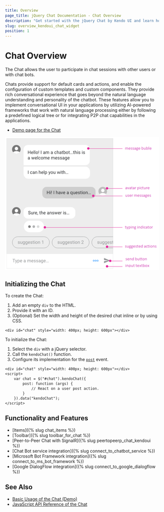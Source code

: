 ```yaml
---
title: Overview
page_title: jQuery Chat Documentation - Chat Overview
description: "Get started with the jQuery Chat by Kendo UI and learn how to create, initialize, and enable the widget."
slug: overview_kendoui_chat_widget
position: 1
---
```


# Chat Overview

The Chat allows the user to participate in chat sessions with other users or with chat bots.

Chats provide support for default cards and actions, and enable the configuration of custom templates and custom components. They provide rich conversational experience that goes beyond the natural language understanding and personality of the chatbot. These features allow you to implement conversational UI in your applications by utilizing AI-powered frameworks that work with natural language processing either by following a predefined logical tree or for integrating P2P chat capabilities in the applications.

* [Demo page for the Chat](https://demos.telerik.com/kendo-ui/chat/index)

![Kendo UI for jQuery Structure of the Chat](images/chat-structure-no-toolbar.png)

## Initializing the Chat

To create the Chat:

1. Add an empty `div` to the HTML.
1. Provide it with an ID.
1. (Optional) Set the width and height of the desired chat inline or by using CSS.

```dojo
<div id="chat" style="width: 400px; height: 600px"></div>
```

To initialize the Chat:

1. Select the `div` with a jQuery selector.
1. Call the `kendoChat()` function.
1. Configure its implementation for the [`post`](/api/javascript/ui/chat/events/post) event.

```dojo
<div id="chat" style="width: 400px; height: 600px"></div>
<script>
	var chat = $("#chat").kendoChat({
		post: function (args) {
			// React on a user post action.
		}
	}).data("kendoChat");
</script>
```

## Functionality and Features

* [Items]({% slug chat_items %})
* [Toolbar]({% slug toolbar_for_chat %})
* [Peer-to-Peer Chat with SignalR]({% slug peertopeerp_chat_kendoui %})
* [Chat Bot service integration]({% slug connect_to_chatbot_service %})
* [Microsoft Bot Framework integration]({% slug connect_to_ms_bot_framework %})
* [Google DialogFlow integration]({% slug connect_to_google_dialogflow %})

## See Also

* [Basic Usage of the Chat (Demo)](https://demos.telerik.com/kendo-ui/chat/index)
* [JavaScript API Reference of the Chat](/api/javascript/ui/chat)
